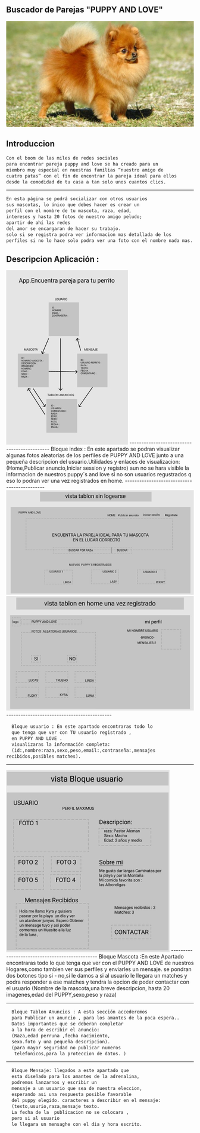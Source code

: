 ## Buscador de Parejas "PUPPY AND LOVE"
<img src="./Img/pomerania-xl-848x477x80xX.jpg" alt="" srcset="">

## Introduccion
    Con el boom de las miles de redes sociales 
    para encontrar pareja puppy and love se ha creado para un 
    miembro muy especial en nuestras familias “nuestro amigo de 
    cuatro patas” con el fin de encontrar la pareja ideal para ellos 
    desde la comodidad de tu casa a tan solo unos cuantos clics.
 ------------------------------------
    En esta página se podrá socializar con otros usuarios 
    sus mascotas, lo único que debes hacer es crear un 
    perfil con el nombre de tu mascota, raza, edad, 
    intereses y hasta 20 fotos de nuestro amigo peludo; 
    apartir de ahí las redes 
    del amor se encargaran de hacer su trabajo.
    solo si se registra podra ver informacion mas detallada de los perfiles si no lo hace solo podra ver una foto con el nombre nada mas.
   

## Descripcion Aplicación :

<img src="./Img/Diagrama App.jpg" alt="" srcset="">
--------------------------------------------
      Bloque index : En este apartado se podran visualizar algunas 
      fotos aleatorias
      de los perfiles de PUPPY AND LOVE
      junto a una pequeña descripcion 
      del usuario.Utilidades y enlaces de 
      visualizacion:
      (Home,Publicar anuncio,Iniciar session y registro)
      aun no se hara visible la informacion de nuestros puppy´s and love si no son usuarios regustrados q eso lo podran ver una vez registrados en home.
--------------------------------------------
<img src="./Img/PAGINa index.jpg" alt="" srcset=""> <img src="./Img/PAGINA HOME LOGEADO.jpg" alt="" srcset="">
--------------------------------------------

      Bloque usuario : En este apartado encontraras todo lo 
      que tenga que ver con TU usuario registrado ,
      en PUPPY AND LOVE .
      visualizaras la información completa:
      (id:,nombre:raza,sexo,peso,email:,contraseña:,mensajes recibidos,posibles matches).
      
--------------------------------------------
<img src="./Img/Bloque Usuario.jpg" alt="" srcset="">
-----------------------------------------------
      Bloque Mascota :En este Apartado encontraras
      todo lo que tenga que ver con el 
      PUPPY AND LOVE de nuestros Hogares,como tambien ver sus perfiles y enviarles un mensaje. se pondran dos botones tipo si - no,si le damos a si al usuario le llegara un matches y podra responder a ese matches y tendra la opcion de poder contactar con el usuario
      (Nombre de la mascota,una breve descripcion,
      hasta 20 imagenes,edad del PUPPY,sexo,peso y raza)


---------------------------------------------      
      Bloque Tablon Anuncios : A esta sección accederemos
      para Publicar un anuncio , para los amantes de la poca espera..
      Datos importantes que se deberan completar
      a la hora de escribir el anuncio:
      (Raza,edad perruna ,fecha nacimiento,
      sexo.foto y una pequeña descripcion).
      (para mayor seguridad no publicar numeros
       telefonicos,para la proteccion de datos. )
      
-----------------------------------------------

      Bloque Mensaje: llegados a este apartado que 
      esta diseñado para los amantes de la adrenalina,
      podremos lanzarnos y escribir un 
      mensaje a un usuario que sea de nuestra eleccion,
      esperando asi una respuesta posible favorable
      del puppy elegido. caracteres a describir en el mensaje:
      (texto,usurio,raza,mensaje texto.
      La fecha de la  publicacion no se colocara ,
      pero si al usuario 
      le llegara un mensaghe con el dia y hora escrito.







     

